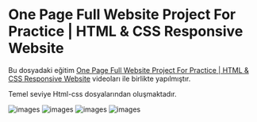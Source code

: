 # One Page Full Website Project For Practice | HTML & CSS Responsive Website

Bu dosyadaki eğitim [One Page Full Website Project For Practice | HTML & CSS Responsive Website](https://www.youtube.com/watch?v=ZFQkb26UD1Y&ab_channel=WEBCIFAR) videoları ile birlikte yapılmıştır.

Temel seviye Html-css dosyalarından oluşmaktadır.

![images](https://i.imgur.com/Om7YCIb.png)
![images](https://i.imgur.com/YjeV4bq.png)
![images](https://i.imgur.com/ZARorcq.png)
![images](https://i.imgur.com/XsCwHhe.png)
